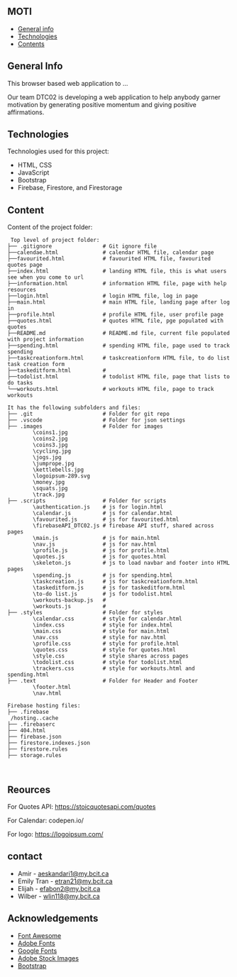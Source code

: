 ## MOTI

* [General info](#general-info)
* [Technologies](#technologies)
* [Contents](#content)

## General Info

This browser based web application to ...

Our team DTC02 is developing a web application to help anybody garner motivation by generating positive momentum and giving positive affirmations.

## Technologies

Technologies used for this project:

* HTML, CSS
* JavaScript
* Bootstrap
* Firebase, Firestore, and Firestorage

## Content

Content of the project folder:

```
 Top level of project folder:  
├── .gitignore                # Git ignore file
├──calendae.html              # calendar HTML file, calendar page            
├──favourited.html            # favourited HTML file, favourited quotes page
├──index.html                 # landing HTML file, this is what users see when you come to url
├──information.html           # information HTML file, page with help resources
├──login.html                 # login HTML file, log in page
├──main.html                  # main HTML file, landing page after log in
├──profile.html               # profile HTML file, user profile page
├──quotes.html                # quotes HTML file, pge populated with quotes
├──README.md                  # README.md file, current file populated with project information
├──spending.html              # spending HTML file, page used to track spending
├──taskcreationform.html      # taskcreationform HTML file, to do list task creation form
├──taskeditform.html          # 
├──todolist.html              # todolist HTML file, page that lists to do tasks
└──workouts.html              # workouts HTML file, page to track workouts

It has the following subfolders and files:
├── .git                      # Folder for git repo
├── .vscode                   # Folder for json settings
├── .images                   # Folder for images
        \coins1.jpg
        \coins2.jpg
        \coins3.jpg
        \cycling.jpg
        \jogs.jpg
        \jumprope.jpg
        \kettlebells.jpg
        \logoipsum-289.svg
        \money.jpg
        \squats.jpg
        \track.jpg           
├── .scripts                  # Folder for scripts
        \authentication.js    # js for login.html
        \calendar.js          # js for calendar.html
        \favourited.js        # js for favourited.html
        \firebaseAPI_DTC02.js # firebase API stuff, shared across pages
        \main.js              # js for main.html
        \nav.js               # js for nav.html
        \profile.js           # js for profile.html
        \quotes.js            # js for quotes.html
        \skeleton.js          # js to load navbar and footer into HTML pages
        \spending.js          # js for spending.html
        \taskcreation.js      # js for taskcreationform.html
        \taskeditform.js      # js for taskeditform.html
        \to-do list.js        # js for todolist.html
        \workouts-backup.js   #
        \workouts.js          #    
├── .styles                   # Folder for styles
        \calendar.css         # style for calendar.html
        \index.css            # style for index.html
        \main.css             # style for main.html
        \nav.css              # style for nav.html
        \profile.css          # style for profile.html
        \quotes.css           # style for quotes.html
        \style.css            # style shares across pages
        \todolist.css         # style for todolist.html
        \trackers.css         # style for workouts.html and spending.html
├── .text                     # Folder for Header and Footer
        \footer.html
        \nav.html

Firebase hosting files: 
├── .firebase
 /hosting..cache
├── .firebaserc
├── 404.html
├── firebase.json
├── firestore.indexes.json
├── firestore.rules
├── storage.rules



```

## Reources

For Quotes API:
<https://stoicquotesapi.com/quotes>

For Calendar:
codepen.io/

For logo:
<https://logoipsum.com/>

## contact

* Amir - aeskandari1@my.bcit.ca
* Emily Tran - etran21@my.bcit.ca
* Elijah - efabon2@my.bcit.ca
* Wilber - wlin118@my.bcit.ca

## Acknowledgements

* <a href="https://fontawesome.com/">Font Awesome</a>
* <a href="https://fonts.adobe.com/">Adobe Fonts</a>
* <a href="https://fonts.google.com/">Google Fonts</a>
* <a href="https://stock.adobe.com/images">Adobe Stock Images</a>
* <a href="https://getbootstrap.com/">Bootstrap</a>
